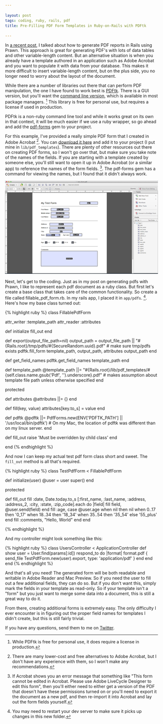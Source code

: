 ```yaml
---

layout: post
tags: coding, ruby, rails, pdf
title: Pre-Filling PDF Form Templates in Ruby-on-Rails with PDFtk

---
```


In [a recent post](/2014/01/14/generate-clean-testable-pdf-reports-in-rails-with-prawn), I talked about how to generate PDF reports in Rails using Prawn. This approach is great for generating PDF's with lots of data tables and other variable-length content. But an alternative situation is when you already have a template authored in an application such as Adobe Acrobat and you want to populate it with data from your database. This makes it more difficult to insert variable-length content, but on the plus side, you no longer need to worry about the layout of the document.

<!-- more -->

While there are a number of libraries out there that can perform PDF manipulation, the one I have found to work best is [PDFtk](http://www.pdflabs.com/tools/pdftk-the-pdf-toolkit/). There is a GUI version, but you'll want the [command line version](http://www.pdflabs.com/tools/pdftk-server/), which is available in most package managers. [^pdftk_license] This library is free for personal use, but requires a license if used in production.

PDFtk is a non-ruby command line tool and while it works great on its own in that context, it will be much easier if we use a ruby wrapper, so go ahead and add the [pdf-forms](https://github.com/jkraemer/pdf-forms) gem to your project.

For this example, I've provided a really simple PDF form that I created in Adobe Acrobat [^adobe_acrobat_alternatives]. You can [download it here](/public/test_form.pdf) and add it to your project (I put mine in `lib/pdf_templates`). There are plenty of other resources out there on creating PDF forms, so I won't go over that, but make sure you take note of the names of the fields. If you are starting with a template created by someone else, you'll still want to open it up in Adobe Acrobat (or a similar app) to reference the names of the form fields. [^acrobat_permission_error]. The pdf-forms gem has a command for viewing the names, but I found that it didn't always work.

![Create your PDF form using Adobe Acrobat](/public/img/adobe_acrobat_pdf_form.png)

Next, let's get to the coding. Just as in my post on generating pdfs with Prawn, I like to represent each pdf document as a ruby class. But first let's create a base class that takes care of the common functionality. So create a file called fillable_pdf_form.rb. In my rails app, I placed it in `app/pdfs`. [^restart_note]. Here's how my base class turned out:

{% highlight ruby %}
class FillablePdfForm

  attr_writer :template_path
  attr_reader :attributes

  def initialize
    fill_out
  end

  def export(output_file_path=nil)
    output_path = output_file_path || "#{Rails.root}/tmp/pdfs/#{SecureRandom.uuid}.pdf" # make sure tmp/pdfs exists
    pdftk.fill_form template_path, output_path, attributes
    output_path
  end

  def get_field_names 
    pdftk.get_field_names template_path
  end

  def template_path
    @template_path ||= "#{Rails.root}/lib/pdf_templates/#{self.class.name.gsub('Pdf', '').underscore}.pdf" # makes assumption about template file path unless otherwise specified
  end

  protected

  def attributes
    @attributes ||= {}
  end

  def fill(key, value)
    attributes[key.to_s] = value
  end

  def pdftk
    @pdftk ||= PdfForms.new(ENV['PDFTK_PATH'] || '/usr/local/bin/pdftk') # On my Mac, the location of pdftk was different than on my linux server.
  end

  def fill_out
    raise 'Must be overridden by child class'
  end

end
{% endhighlight %}

And now I can keep my actual test pdf form class short and sweet. The `fill_out` method is all that's required.

{% highlight ruby %}
class TestPdfForm < FillablePdfForm

  def initialize(user)
    @user = user
    super()
  end

  protected

  def fill_out
    fill :date, Date.today.to_s
    [:first_name, :last_name, :address, :address_2, :city, :state, :zip_code].each do |field|
      fill field, @user.send(field)
    end
    fill :age, case @user.age
      when nil then nil
      when 0..17 then '0_17'
      when 18..34 then '18_34'
      when 35..54 then '35_54'
      else '55_plus'
    end
    fill :comments, "Hello, World"
  end
end

{% endhighlight %}

And my controller might look something like this:

{% highlight ruby %}
class UsersController < ApplicationController
  def show
    user = User.find(params[:id])
    respond_to do |format|
      format.pdf { send_file TestPdfForm.new(user).export, type: 'application/pdf' }
    end
  end
end
{% endhighlight %}

And that's all you need! The generated form will be both readable and writable in Adobe Reader and Mac Preview. So if you need the user to fill out a few additional fields, they can do so. But if you don't want this, simply mark the fields in your template as read-only. So if your template isn't a "form" but you just want to merge some data into a document, this is still a great way to do it.

From there, creating additional forms is extremely easy. The only difficulty I ever encounter is in figuring out the proper field names for templates I didn't create, but this is still fairly trivial.

If you have any questions, send them to me on [Twitter](http://twitter.com/adam_albrecht).

[^pdftk_license]: While PDFtk is free for personal use, it does require a license in production.
[^adobe_acrobat_alternatives]: There are many lower-cost and free alternatives to Adobe Acrobat, but I don't have any experience with them, so I won't make any recommendations.
[^restart_note]: You may need to restart your dev server to make sure it picks up changes in this new folder.
[^acrobat_permission_error]: If Acrobat shows you an error message that something like "This form cannot be edited in Acrobat. Please use Adobe LiveCycle Designer to edit this form", then you'll either need to either get a version of the PDF that doesn't have these permissions turned on or you'll need to export it the document as a new pdf, and then re-import it into Acrobat and lay out the form fields yourself.
